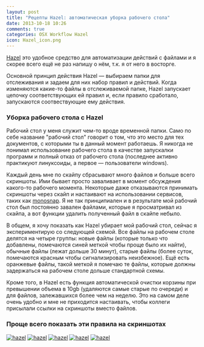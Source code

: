 ```yaml
---
layout: post
title: "Рецепты Hazel: автоматическая уборка рабочего стола"
date: 2013-10-18 10:26
comments: true
categories: OSX Workflow Hazel
icon: Hazel_icon.png
---
```

[Hazel](http://www.noodlesoft.com/hazel.php) это удобное средство для автоматизации действий с файлами и я скорее всего ещё не раз напишу о нём, т.к. я от него в восторге.

Основной принцип действия Hazel — выбираем папки для отслеживания и задаем для них набор правил и действий. Когда изменяются какие-то файлы в отслеживаемой папке, Hazel запускает цепочку соответствующих ей правил и, если правило сработало, запускаются соотвествующие ему действия.

### Уборка рабочего стола с Hazel

Рабочий стол у меня служит чем-то вроде временной папки. Само по себе название "рабочий стол" говорит о том, что это место для тех документов, с которыми ты в данный момент работаешь. Я никогда не понимал использование рабочего стола в качестве запускалки программ и полный отказ от рабочего стола (последнее активно практикуют линуксоиды, а первое — пользователи windows).

Каждый день мне по скайпу сбрасывают много файлов и больше всего скриншоты. Ими бывает просто заваливает в момент обсуждения какого-то рабочего момента. Некоторые даже отказываются принимать скриншоты через скайп и настаивают на использовании сервисов, таких как [monosnap](http://paul.elms.pro/blog/2013/04/15/sravnieniie-i-obzor-populiarnykh-oblachnykh-skrinshotierov/). Я не так принципиален и в результате мой рабочий стол был постоянно завален файлами, которые я просматривал из скайпа, а вот функции удалить полученный файл в скайпе небыло.

В общем, я хочу показать как Hazel убирает мой рабочий стол, сейчас я экспериментирую со следующей схемой. Все файлы на рабочем столе делятся на четыре группы: новые файлы (которые только что добавлены, помечаются синей меткой чтобы проще было их найти), обычные файлы (лежат дольше 30 минут), старые файлы (более суток, помечаются красным чтобы сигнализировать неизбежное). Ещё есть оранжевые файлы, такой меткой я помечаю те файлы, которые должны задержаться на рабочем столе дольше стандартной схемы.

Кроме того, в Hazel есть функция автоматической очистки корзины при превышении объема в 10gb (удаляются самые старые по очереди) и для файлов, залежавшихся более чем на неделю. Это на самом деле очень удобно и мне не приходится настаивать, чтобы коллеги присылали ссылки на скриншоты вместо файлов.
<!--more-->

### Проще всего показать эти правила на скриншотах

<a class="screenshot" href="https://www.monosnap.com/image/CCoIluBtxYcY03j6oqhSq8sML.png" rel="screenshot" title="Удаление старых файлов в корзину"><img src="https://www.monosnap.com/image/CCoIluBtxYcY03j6oqhSq8sML.png" alt="hazel" /></a>
<a class="screenshot" href="https://www.monosnap.com/image/36A2VH58Zbp1xbo9uv51HxnH7.png" rel="screenshot" title="Новые файлы"><img src="https://www.monosnap.com/image/36A2VH58Zbp1xbo9uv51HxnH7.png" alt="hazel" /></a>
<a class="screenshot" href="https://www.monosnap.com/image/jGoahTmJsud9N9FTiXnyMrfsr.png" rel="screenshot" title="Старые файлы, через 24 часа будут в корзине"><img src="https://www.monosnap.com/image/jGoahTmJsud9N9FTiXnyMrfsr.png" alt="hazel" /></a>
<a class="screenshot" href="https://www.monosnap.com/image/mXjYG40GAmE02YJnmItQxoCCF.png" rel="screenshot" title="Обычные файлы, без метки"><img src="https://www.monosnap.com/image/mXjYG40GAmE02YJnmItQxoCCF.png" alt="hazel" /></a>
<a class="screenshot" href="https://www.monosnap.com/image/BSsU5kh2E5vY8YsvouY0qYuTB.png" rel="screenshot" title="Правила очистки корзины"><img src="https://www.monosnap.com/image/BSsU5kh2E5vY8YsvouY0qYuTB.png" alt="hazel" /></a>